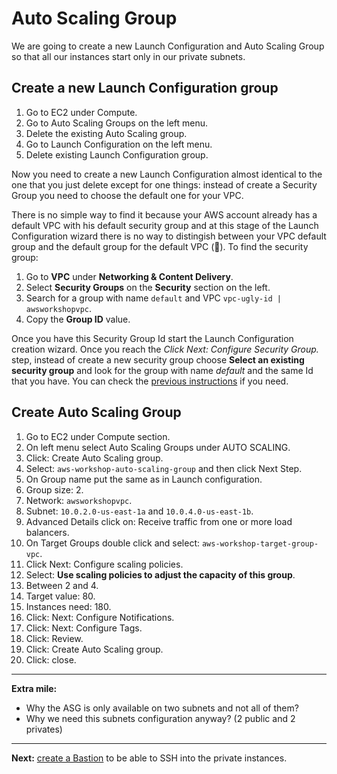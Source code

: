 # Auto Scaling Group

We are going to create a new Launch Configuration and Auto Scaling Group so that all our instances start only in our private subnets.

## Create a new Launch Configuration group
1. Go to EC2 under Compute.
2. Go to Auto Scaling Groups on the left menu.
3. Delete the existing Auto Scaling group.
4. Go to Launch Configuration on the left menu.
5. Delete existing Launch Configuration group.

Now you need to create a new Launch Configuration almost identical to the one that you just delete except for one things: instead of create a Security Group you need to choose the default one for your VPC.

There is no simple way to find it because your AWS account already has a default VPC with his default security group and at this stage of the Launch Configuration wizard there is no way to distingish between your VPC default group and the default group for the default VPC (🤔). To find the security group:

1. Go to **VPC** under **Networking & Content Delivery**.
2. Select **Security Groups** on the **Security** section on the left.
3. Search for a group with name `default` and VPC `vpc-ugly-id | awsworkshopvpc`.
4. Copy the **Group ID** value.

Once you have this Security Group Id start the Launch Configuration creation wizard. Once you reach the _Click Next: Configure Security Group._ step, instead of create a new security group choose **Select an existing security group** and look for the group with name _default_ and the same Id that you have. You can check the [previous instructions](/workshop/elb-auto-scaling-group/02-auto-scaling-group.md) if you need.

## Create Auto Scaling Group
1. Go to EC2 under Compute section.
2. On left menu select Auto Scaling Groups under AUTO SCALING.
3. Click: Create Auto Scaling group.
4. Select: `aws-workshop-auto-scaling-group` and then click Next Step.
5. On Group name put the same as in Launch configuration.
6. Group size: 2.
7. Network: `awsworkshopvpc`.
8. Subnet: `10.0.2.0-us-east-1a` and `10.0.4.0-us-east-1b`.
9. Advanced Details click on: Receive traffic from one or more load balancers.
10. On Target Groups double click and select: `aws-workshop-target-group-vpc`.
11. Click Next: Configure scaling policies.
12. Select: **Use scaling policies to adjust the capacity of this group**.
13. Between 2 and 4.
14. Target value: 80.
15. Instances need: 180.
16. Click: Next: Configure Notifications.
17. Click: Next: Configure Tags.
18. Click: Review.
19. Click: Create Auto Scaling group.
20. Click: close.

---
**Extra mile:**

- Why the ASG is only available on two subnets and not all of them?
- Why we need this subnets configuration anyway? (2 public and 2 privates)

---
**Next:** [create a Bastion](/workshop/vpc-subnets-bastion/07-bastion.md) to be able to SSH into the private instances.
